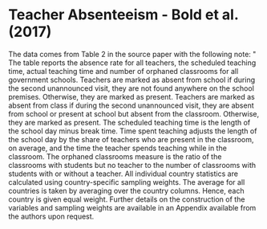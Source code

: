 # Teacher Absenteeism - Bold et al. (2017)

The data comes from Table 2 in the source paper with the following note: " The table reports the absence rate for all teachers, the scheduled teaching time, actual teaching time and number of orphaned classrooms for all government
schools. Teachers are marked as absent from school if during the second unannounced visit, they are not found anywhere on the school premises. Otherwise, they are marked as present. Teachers are marked as absent from class if during the second unannounced visit, they are absent from school or present at school but absent from the classroom. Otherwise, they are marked as present. The scheduled teaching time is the length of the school day minus break time. Time spent teaching adjusts the length of the school day by the share of teachers who are present in the classroom, on average, and the time the teacher spends teaching while in the classroom. The orphaned classrooms measure is the ratio of the classrooms with students but no teacher to the number of classrooms with students with or without a teacher. All individual country statistics are calculated using country-specific sampling weights. The average for all countries is taken by averaging over the country columns. Hence, each country is given equal weight. Further details on the construction of the variables and sampling weights are available in an Appendix available from the authors upon request. 